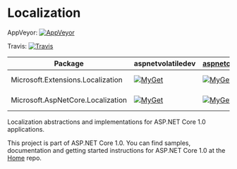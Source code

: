 Localization
==========
AppVeyor: [![AppVeyor](https://ci.appveyor.com/api/projects/status/omn0l2l3mfhfjjpp?svg=true)](https://ci.appveyor.com/project/aspnetci/Localization/branch/dev)

Travis:   [![Travis](https://travis-ci.org/aspnet/Localization.svg?branch=dev)](https://travis-ci.org/aspnet/Localization)

| Package | aspnetvolatiledev | [aspnetcidev](https://myget.org/gallery/aspnetcidev) | [aspnetvnext](https://myget.org/gallery/aspnetvnext) | [NuGet](https://nuget.org) |
| ------- | ----------------------- | ----------------- | ----------------- | ----- |
| Microsoft.Extensions.Localization | [![MyGet](https://img.shields.io/myget/aspnetvolatiledev/vpre/Microsoft.Extensions.Localization.svg)](https://www.myget.org/feed/aspnetvolatiledev/package/nuget/Microsoft.Extensions.Localization) | [![MyGet](https://img.shields.io/myget/aspnetcidev/vpre/Microsoft.Extensions.Localization.svg)](https://www.myget.org/feed/aspnetcidev/package/nuget/Microsoft.Extensions.Localization) | [![MyGet](https://img.shields.io/myget/aspnetvnext/vpre/Microsoft.Extensions.Localization.svg)](https://www.myget.org/feed/aspnetvnext/package/nuget/Microsoft.Extensions.Localization)  | [![NuGet](https://img.shields.io/nuget/v/Microsoft.Extensions.Localization.svg)](https://nuget.org/packages/Microsoft.Extensions.Localization) |
| Microsoft.AspNetCore.Localization | [![MyGet](https://img.shields.io/myget/aspnetvolatiledev/vpre/Microsoft.AspNetCore.Localization.svg)](https://www.myget.org/feed/aspnetvolatiledev/package/nuget/Microsoft.AspNetCore.Localization) | [![MyGet](https://img.shields.io/myget/aspnetcidev/vpre/Microsoft.AspNetCore.Localization.svg)](https://www.myget.org/feed/aspnetcidev/package/nuget/Microsoft.AspNetCore.Localization) | [![MyGet](https://img.shields.io/myget/aspnetvnext/vpre/Microsoft.AspNetCore.Localization.svg)](https://www.myget.org/feed/aspnetvnext/package/nuget/Microsoft.AspNetCore.Localization)  | [![NuGet](https://img.shields.io/nuget/v/Microsoft.AspNetCore.Localization.svg)](https://nuget.org/packages/Microsoft.AspNetCore.Localization) |


Localization abstractions and implementations for ASP.NET Core 1.0 applications.

This project is part of ASP.NET Core 1.0. You can find samples, documentation and getting started instructions for ASP.NET Core 1.0 at the [Home](https://github.com/aspnet/home) repo.
